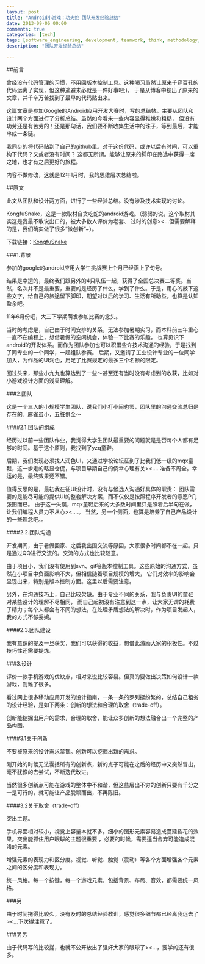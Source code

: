 ```yaml
---
layout: post
title: "Android小游戏：功夫蛇 团队开发经验总结"
date: 2013-09-06 00:00
comments: true
categories: [tech]
tags: [software_engineering, development, teamwork, think, methodology, Android]
description: "团队开发经验总结"

---
```

##前言

曾经没有代码管理的习惯，不用回版本控制工具。这种陋习虽然让原来千穿百孔的代码远离了实现，但这种逃避未必就是一件好事吧;)。
于是从博客中挖出了原来的文章，并千辛万苦找到了最早的代码贴出来。

这篇文章是参加Google的Android应用开发大赛时，写的总结帖。主要从团队和设计两个方面进行了分析总结。虽然如今看来一些内容显得稚嫩和粗糙，
但没有功劳还是有苦劳的！还是那句话，我们要不断收集生活中的珠子，等到最后，才能串成一条链。

我同步的将代码贴到了自己的[github](https://github.com/biaobiaoqi/kongfusnake)里。对于这份代码，或许以后有时间，可以重构下代码？又或者没有时间？
这都无所谓。能够让原来的脚印在路途中获得一席之地，也才有之后更好的旅程。

内容不做修改，这就是12年1月时，我的思维层次总结啦。

##原文

此文从团队和设计两方面，进行了一些经验总结。没有涉及技术实现的讨论。

KongfuSnake，这是一款取材自贪吃蛇的android游戏。（弱弱的说，这个取材其实这是我最不敢说出口的，被大多数人评价为老套、
过时的创意><...但需要解释的是，我们确实做了很多“微创新”~）。
<!--more-->
下载链接：[KongfuSnake](http://www.google.cn/university/androidchallenge/2011/gallery.html#tab=d1-13)

###1.背景

参加的google的android应用大学生挑战赛上个月已经画上了句号。

结果是幸运的，最终我们跟另外的4只队伍一起，获得了全国总决赛二等奖。当然，名次并不是最重要，重要的是经历了什么，学到了什么。于是，用心的敲下这些文字，给自己的旅途留下脚印，期望对以后的学习、生活有所助益。也算是认知盈余吧。

11年6月份吧，大三下学期萌发参加比赛的念头。

当时的考虑是，自己由于时间安排的关系，无法参加暑期实习，而本科前三年重心一直不在编程上，想借暑假的空闲机会，体验一下比赛的乐趣，
也算见识下android的开发体系。而作为团队参加也可以积累些许技术沟通的经验，于是找到了同专业的一个同学，一起组队参赛。
后期，又邀请了工业设计专业的一位同学加入，为作品的UI润色，用足了比赛规定的最多三个名额的限定。

回过头来，那些小九九也算达到了一些～甚至还有当时没有考虑到的收获，比如对小游戏设计方面的浅显理解。

###2.团队

这是一个三人的小规模学生团队，说我们小打小闹也罢，团队里的沟通交流总归是存在的。麻雀虽小，五脏俱全～

####2.1.团队的组成

经历过以前一些团队作业，我觉得大学生团队最重要的问题就是是否每个人都有足够的时间。基于这个原则，我找到了yzq童鞋。

后期，我们发现必须找人润色UI，又通过学校论坛征到了比我们低一级的mqx童鞋，这一步走的略显仓促，与项目早期自己的侥幸心理有关><....
准备不周全。幸运的是，最终效果还不错。

值得反思的是，最初我在征UI设计时，没有与候选人沟通好具体的职责：
团队需要的是能尽可能的提供UI的整套解决方案，而不仅仅是按照程序开发者的意愿P几张图而已。
由于这一失误，mqx童鞋后来的大多数时间里只是照着后半句在做，让我们编程人员力不从心><....。
当然，另一个侧面，也算是培养了自己产品设计的一些理念吧。。

####2.2.团队沟通

开发期间，由于暑假回家、之后我出国交流等原因，大家很多时间都不在一起。只是通过QQ进行交流的。交流的方式也比较随意。

由于项目小，我们没有使用到svn、git等版本控制工具。这些原始的沟通方式，虽然在小项目中负面影响不大，但相信随着项目规模的增大，
它们对效率的影响会显现出来，特别是版本控制方面。这里以后需要注意。

另外，在沟通技巧上，自己比较欠缺。由于专业不同的关系，我与负责UI的童鞋对某些设计的理解不尽相同，
而自己起初没有注意到这一点，让大家无谓的耗费了精力；每个人都会有不同的想法，在处理矛盾想法的解决时，作为项目发起人，
我的方式不够委婉。

####2.3.团队建设

我有意识的提及一旦获奖，我们可以获得的收益，想借此激励大家的积极性。不过技巧性还需要提炼。

###3.设计

评价一款手机游戏的优缺点，相对来说比较容易。但真的要做出决策如何设计一款游戏，则难了很多。

看过网上很多移动应用开发的设计指南，一条一条的罗列挺纷繁的，总结自己粗劣的设计经验，是如下两条：创新的想法和合理的取舍（trade-off）。

创新能挖掘出用户的需求，合理的取舍，能让众多创新的想法融合出一个完整的产品构图。

####3.1关于创新

不要被原来的设计需求禁锢。创新可以挖掘出新的需求。

刚开始的时候无法囊括所有的创新点，新的点子可能在之后的经历中又突然冒出，毫不犹豫的去尝试，不断迭代改进。

当然很多创新点可能在游戏的整体中不和谐，但这些层出不穷的创新只要有千分之一是可行的，就可能让产品脱颖而出，不再陈旧。

####3.2关于取舍（trade-off）

突出主题。

手机界面相对较小，视觉上容量本就不多。细小的图形元素容易造成蔓延昏花的效果。突出能抓住用户眼球的主题很重要
，必要的时候，需要适当舍弃可能造成混淆的元素。

增强元素的表现力和区分度。视觉、听觉、触觉（震动）等各个方面增强各个元素之间的区分度和表现力。

统一风格。每一个按键，每一个游戏元素，包括背景、布局、音效，都需要统一风格。


###另

由于时间拖得比较久，没有及时的总结经验教训，感觉很多细节都已经离我远去了><...下次得注意了。

###另另

由于代码写的比较搓，也就不公开放出了强奸大家的眼球了><...，要学的还有很多。

